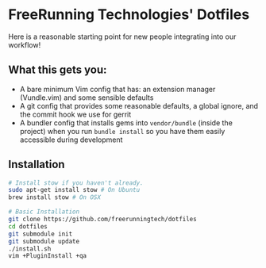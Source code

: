 # FreeRunning Technologies' Dotfiles

Here is a reasonable starting point for new people integrating into our
workflow!

## What this gets you:

- A bare minimum Vim config that has: an extension manager (Vundle.vim) and
  some sensible defaults
- A git config that provides some reasonable defaults, a global ignore, and the
  commit hook we use for gerrit
- A bundler config that installs gems into `vendor/bundle` (inside the project)
  when you run `bundle install` so you have them easily accessible during
  development

## Installation

```sh
# Install stow if you haven't already.
sudo apt-get install stow # On Ubuntu
brew install stow # On OSX

# Basic Installation
git clone https://github.com/freerunningtech/dotfiles
cd dotfiles
git submodule init
git submodule update
./install.sh
vim +PluginInstall +qa
```
